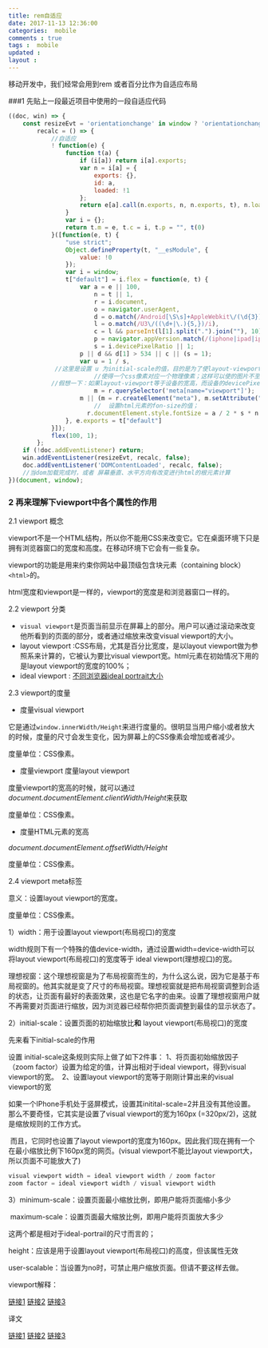 ```yaml
---
title: rem自适应
date: 2017-11-13 12:36:00
categories:  mobile 
comments : true 
tags :  mobile
updated : 
layout : 
---
```


移动开发中，我们经常会用到rem 或者百分比作为自适应布局

###1 先贴上一段最近项目中使用的一段自适应代码

```javascript
((doc, win) => {
    const resizeEvt = 'orientationchange' in window ? 'orientationchange' : 'resize',
        recalc = () => {
            //自适应
            ! function(e) {
                function t(a) {
                    if (i[a]) return i[a].exports;
                    var n = i[a] = {
                        exports: {},
                        id: a,
                        loaded: !1
                    };
                    return e[a].call(n.exports, n, n.exports, t), n.loaded = !0, n.exports
                }
                var i = {};
                return t.m = e, t.c = i, t.p = "", t(0)
            }([function(e, t) {
                "use strict";
                Object.defineProperty(t, "__esModule", {
                    value: !0
                });
                var i = window;
                t["default"] = i.flex = function(e, t) {
                    var a = e || 100,
                        n = t || 1,
                        r = i.document,
                        o = navigator.userAgent,
                        d = o.match(/Android[\S\s]+AppleWebkit\/(\d{3})/i),
                        l = o.match(/U3\/((\d+|\.){5,})/i),
                        c = l && parseInt(l[1].split(".").join(""), 10) >= 80,
                        p = navigator.appVersion.match(/(iphone|ipad|ipod)/gi),
                        s = i.devicePixelRatio || 1;
                    p || d && d[1] > 534 || c || (s = 1);
                    var u = 1 / s,
             //这里是设置 u 为initial-scale的值，目的是为了使layout-viewport的宽高等于屏幕的分辨率；
                        //使得一个css像素对应一个物理像素；这样可以使的图片不至于失真
            //假想一下：如果layout-viewport等于设备的宽高，而设备的devicePixelRatio又大于1，此时一个
                        m = r.querySelector('meta[name="viewport"]');
                    m || (m = r.createElement("meta"), m.setAttribute("name", "viewport"), r.head.appendChild(m)), m.setAttribute("content", "width=device-width,user-scalable=no,initial-scale=" + u + ",maximum-scale=" + u + ",minimum-scale=" + u), 
                      	//	设置html元素的fon-size的值；
                      r.documentElement.style.fontSize = a / 2 * s * n + "px"
                }, e.exports = t["default"]
            }]);
            flex(100, 1);
        };
    if (!doc.addEventListener) return;
    win.addEventListener(resizeEvt, recalc, false);
    doc.addEventListener('DOMContentLoaded', recalc, false);
    //当dom加载完成时，或者 屏幕垂直、水平方向有改变进行html的根元素计算
})(document, window);
```

### 2 再来理解下viewport中各个属性的作用

2.1 viewport 概念

viewport不是一个HTML结构，所以你不能用CSS来改变它。它在桌面环境下只是拥有浏览器窗口的宽度和高度。在移动环境下它会有一些复杂。

viewport的功能是用来约束你网站中最顶级包含块元素（containing block）`<html>`的。

html宽度和viewport是一样的，viewport的宽度是和浏览器窗口一样的。

2.2 viewport 分类

* `visual viewport`是页面当前显示在屏幕上的部分。用户可以通过滚动来改变他所看到的页面的部分，或者通过缩放来改变visual viewport的大小。
* layout viewport :CSS布局，尤其是百分比宽度，是以layout viewport做为参照系来计算的，它被认为要比visual viewport宽。html元素在初始情况下用的是layout viewport的宽度的100%；
* ideal viewport : [不同浏览器ideal portrait大小](https://www.quirksmode.org/mobile/metaviewport/devices.html)

2.3 viewport的度量

* 度量visual viewport

它是通过`window.innerWidth/Height`来进行度量的。很明显当用户缩小或者放大的时候，度量的尺寸会发生变化，因为屏幕上的CSS像素会增加或者减少。

度量单位：CSS像素。

* 度量viewport  度量layout viewport

度量viewport的宽高的时候，就可以通过*document.documentElement.clientWidth/Height*来获取

度量单位：CSS像素。

* 度量HTML元素的宽高

*document.documentElement.offsetWidth/Height*

度量单位：CSS像素。

2.4 viewport meta标签

意义：设置layout viewport的宽度。

度量单位：CSS像素。

1）width：用于设置layout viewport(布局视口)的宽度

 width规则下有一个特殊的值device-width，通过设置width=device-width可以将layout viewport(布局视口)的宽度等于 ideal viewport(理想视口)的宽。

理想视窗：这个理想视窗是为了布局视窗而生的，为什么这么说，因为它是基于布局视窗的。他其实就是变了尺寸的布局视窗。理想视窗就是把布局视窗调整到合适的状态，让页面有最好的表面效果，这也是它名字的由来。设置了理想视窗用户就不再需要对页面进行缩放，因为浏览器已经帮你把页面调整到最佳的显示状态了。

2）initial-scale：设置页面的初始缩放比**和** layout viewport(布局视口)的宽度

先来看下initial-scale的作用

设置 initial-scale这条规则实际上做了如下2件事： 
​      1、将页面初始缩放因子（zoom factor）设置为给定的值，计算出相对于ideal viewport，得到visual viewport的宽。 
​      2、设置layout viewport的宽等于刚刚计算出来的visual viewport的宽

​      如果一个IPhone手机处于竖屏模式，设置其initital-scale=2并且没有其他设置。那么不要奇怪，它其实是设置了visual viewport的宽为160px (=320px/2)，这就是缩放规则的工作方式。

​      而且，它同时也设置了layout viewport的宽度为160px。因此我们现在拥有一个在最小缩放比例下160px宽的网页。(visual viewport不能比layout viewport大，所以页面不可能放大了)

```javascript
visual viewport width = ideal viewport width / zoom factor 
zoom factor = ideal viewport width / visual viewport width
```

3）minimum-scale：设置页面最小缩放比例，即用户能将页面缩小多少

​      maximum-scale：设置页面最大缩放比例，即用户能将页面放大多少

这两个都是相对于ideal-portrail的尺寸而言的；

height：应该是用于设置layout viewport(布局视口)的高度，但该属性无效

user-scalable：当设置为no时，可禁止用户缩放页面。但请不要这样去做。









viewport解释：

[链接1](http://www.quirksmode.org/mobile/viewports2.html )
[链接2](http://www.quirksmode.org/mobile/viewports.html )
[链接3](http://www.quirksmode.org/mobile/metaviewport/#t10 )

译文

[链接1](http://weizhifeng.net/viewports2.html )
[链接2](http://weizhifeng.net/viewports.html )
[链接3](http://blog.csdn.net/aiolos1111/article/details/51919795 )